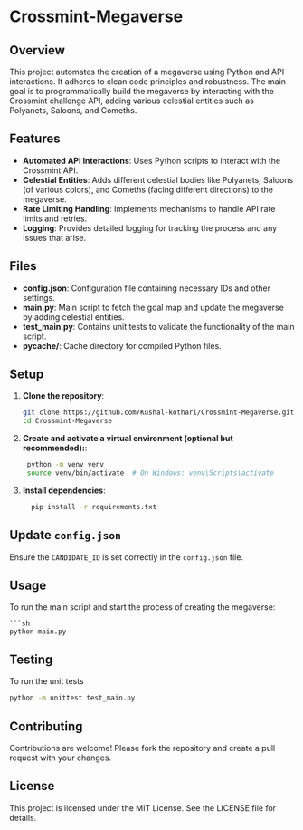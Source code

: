 # Crossmint-Megaverse

## Overview

This project automates the creation of a megaverse using Python and API interactions. It adheres to clean code principles and robustness. The main goal is to programmatically build the megaverse by interacting with the Crossmint challenge API, adding various celestial entities such as Polyanets, Saloons, and Comeths.

## Features

- **Automated API Interactions**: Uses Python scripts to interact with the Crossmint API.
- **Celestial Entities**: Adds different celestial bodies like Polyanets, Saloons (of various colors), and Comeths (facing different directions) to the megaverse.
- **Rate Limiting Handling**: Implements mechanisms to handle API rate limits and retries.
- **Logging**: Provides detailed logging for tracking the process and any issues that arise.

## Files

- **config.json**: Configuration file containing necessary IDs and other settings.
- **main.py**: Main script to fetch the goal map and update the megaverse by adding celestial entities.
- **test_main.py**: Contains unit tests to validate the functionality of the main script.
- **__pycache__/**: Cache directory for compiled Python files.

## Setup

1. **Clone the repository**:
   ```sh
   git clone https://github.com/Kushal-kothari/Crossmint-Megaverse.git
   cd Crossmint-Megaverse

2. **Create and activate a virtual environment (optional but recommended):**:
   ```sh
    python -m venv venv
    source venv/bin/activate  # On Windows: venv\Scripts\activate

3. **Install dependencies**:
   ```sh
     pip install -r requirements.txt

## Update `config.json`

Ensure the `CANDIDATE_ID` is set correctly in the `config.json` file.

## Usage

  To run the main script and start the process of creating the megaverse:
  
    ```sh
    python main.py

## Testing
  To run the unit tests

  ```sh
  python -m unittest test_main.py
  ```

## Contributing
  Contributions are welcome! Please fork the repository and create a pull request with your changes.

## License
This project is licensed under the MIT License. See the LICENSE file for details.
